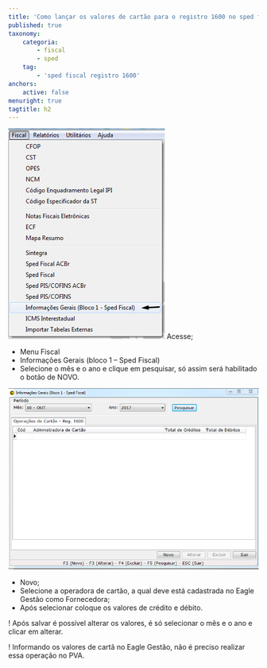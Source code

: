 ```yaml
---
title: 'Como lançar os valores de cartão para o registro 1600 no sped fiscal?'
published: true
taxonomy:
    categoria:
        - fiscal
        - sped
    tag:
        - 'sped fiscal registro 1600'
anchors:
    active: false
menuright: true
tagtitle: h2
---
```


![](Screenshot_1.png)
Acesse;
* Menu Fiscal
* Informações Gerais (bloco 1 – Sped Fiscal)
* Selecione o mês e o ano e clique em pesquisar, só assim será habilitado o botão de NOVO.

![](registro_1600-1.png)

* Novo;
* Selecione a operadora de cartão, a qual deve está cadastrada no Eagle Gestão como Fornecedora;
* Após selecionar coloque os valores de crédito e débito.

! Após salvar é possível alterar os valores, é só selecionar o mês e o ano e clicar em alterar.

! Informando os valores de cartã no Eagle Gestão, não é preciso realizar essa operação no PVA.